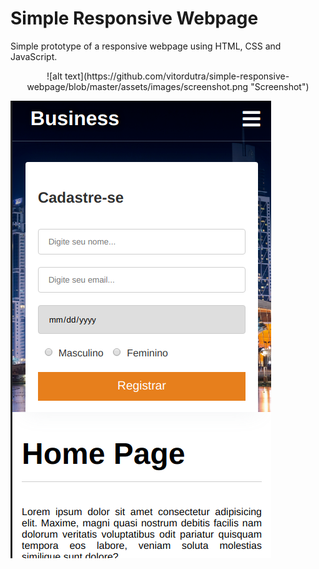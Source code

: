 # Simple Responsive Webpage
Simple prototype of a responsive webpage using HTML, CSS and JavaScript.

<p align="center">![alt text](https://github.com/vitordutra/simple-responsive-webpage/blob/master/assets/images/screenshot.png "Screenshot")
</p>

![alt text](https://github.com/vitordutra/simple-responsive-webpage/blob/master/assets/images/screenshot.png "Screenshot")

